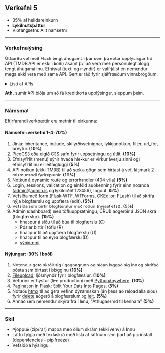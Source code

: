 ## Verkefni 5 
- 35% af heildareinkunn
- **Lykilmatsþáttur**
- Viðfangsefni: Allt námsefni 

---

### Verkefnalýsing

Útfærðu vef með Flask tengt áhugamáli þar sem þú notar upplýsingar frá API (TMDB API er ekki í boði) ásamt því að vera með persónulegt blogg tengt áhugamálinu. Efnisval (texti og myndir) er valfrjálst en nemendur mega ekki vera með sama API. Gert er ráð fyrir sjálfstæðum vinnubrögðum. 
<details>
<summary>Listi af APIs </summary>
  
<!-- There’s an amazing amount of data available on the Web. Many web services, like YouTube and GitHub, make their data accessible to third-party applications through an API. Here are some examples of available APIs: -->
- [Public APIs](https://github.com/public-apis/public-apis)  
- [List of free apis](https://mixedanalytics.com/blog/list-actually-free-open-no-auth-needed-apis/)
- [free for dev - apis](https://github.com/ripienaar/free-for-dev#apis-data-and-ml)

</details>

**Ath.** sumir API biðja um að fá kreditkorta upplýsingar, sleppum þeim.

---

### Námsmat 
Eftirfarandi verkþættir eru metnir til einkunna: <br>

#### Námsefni: verkefni 1-4 (70%)

1. Jinja: inheritance, include, skilyrðissetnignar, lykkjunotkun, filter, url_for, breytur. **(10%)**
1. PicoCSS eða eigið CSS safn fyrir uppsetningu og útlit. **(10%)**
1. Efnisyfirlit (menu) sýnir hvaða hlekkur er virkur hverju sinni og í efnisyfirlitinu er leitargluggi **(5%)**
1. API notkun (ekki TMDB) til að sækja gögn sem birtast á vef, lágmark 2 mismunandi fyrirspurnir. **(10%)**
1. Notkun á dynamic route og errorhandler (404 villa) **(5%)**
1. Login, sessions, validation og einföld auðkenning fyrir einn notanda (admin@admin.is og lykilorðið 123456), logout. **(5%)**
1. Vefsíða með form (Flask-WTF, WTForms, CKEditor, FLash) til að skrifa nýja blogfærslu og uppfæra (edit). **(5%)**
1. Vefsíða sem birtir blogfærslur með röðun (nýjast efst). **(5%)**
1. Admin (dashboard) með töfluuppsetningu, CRUD aðgerðir á JSON skrá (blogfærslur). **(15%)**
   * hnappur á síðu til að búa til blogfærslu (C) 
   * Póstar birtir í töflu (R)
   * hnappur til að uppfæra blogfærslu (U)
   * hnappur til að eyða blogfærslu (D)
   * [sýnidæmi](https://blog-admin-ui.netlify.app/). 

#### Nýjungar: (30% í boði)

1. Notendur geta skráð sig í gagnagrunn og síðan loggað sig inn og skrifað pósta sem birtast í blogginu **(10%)** 
1. [Fileupload](https://flask.palletsprojects.com/en/2.3.x/patterns/fileuploads/), ljósmyndir fyrir blogfærslur. **(10%)**
1. Vefurinn er hýstur (live production) með [PythonAnywhere](https://www.pythonanywhere.com/). **(10%)**
1. [Pagination in Flask: Split Your Data Into Pages](https://www.youtube.com/watch?v=U18hO1ngZEQ).  **(5%)**
1. Notaðu [htmx](https://htmx.org/docs/) til að gera vefinn dýnamískan (án þess að reload alla síðu) fyrir [delete](https://youtu.be/O2Xd6DmcB9g?t=1996) aðgerð á blogfærslum og [leit](https://www.youtube.com/watch?v=PWEl1ysbPAY). **(5%)**
1. Annað sem nemendur skýra frá í Innu, "Athugasemd til kennara" **(5%)**

---

### Skil
- Þjöppuð (zip/rar) mappa með öllum skrám (ekki venv) á Innu
- Láttu fylgja með textaskrá með lista af söfnum sem þarf að pip install (dependencies - pip freeze)
- Vefslóð á hýsingu.